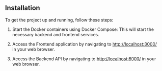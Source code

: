 ## Installation

To get the project up and running, follow these steps:

1. Start the Docker containers using Docker Compose: This will start the necessary backend and frontend services.

2. Access the Frontend application by navigating to [http://localhost:3000/](http://localhost:3000/) in your web browser.

3. Access the Backend API by navigating to [http://localhost:8000/](http://localhost:8000/) in your web browser.
